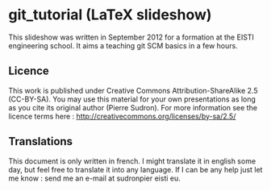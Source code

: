 git_tutorial (LaTeX slideshow)
============

This slideshow was written in September 2012 for a formation at the EISTI
engineering school.
It aims a teaching git SCM basics in a few hours.


Licence
------------

This work is published under Creative Commons Attribution-ShareAlike 2.5
(CC-BY-SA).
You may use this material for your own presentations as long as you cite its
original author (Pierre Sudron). For more information see the licence terms 
here : http://creativecommons.org/licenses/by-sa/2.5/


Translations
------------

This document is only written in french.
I might translate it in english some day, but feel free to translate it into any
language. If I can be any help just let me know : send me an e-mail at 
sudronpier <at> eisti <dot> eu.